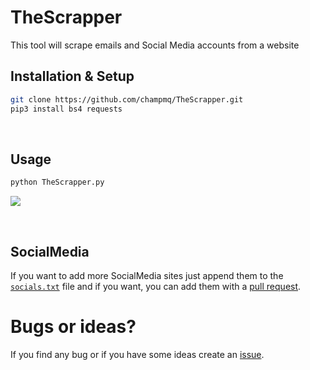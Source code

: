 # TheScrapper
This tool will scrape emails and Social Media accounts from a website

## Installation & Setup

```bash
git clone https://github.com/champmq/TheScrapper.git
pip3 install bs4 requests
```
<br>

## Usage
```bash
python TheScrapper.py
```

![](https://i.ibb.co/ZLvYcCS/image.png)

<br>

## SocialMedia
If you want to add more SocialMedia sites just append them to the [`socials.txt`](./socials.txt) file and if you want, you can add them with a [pull request](https://www.lifewire.com/best-products-4781319).

# Bugs or ideas?
If you find any bug or if you have some ideas create an [issue](https://github.com/champmq/TheScrapper/issues).